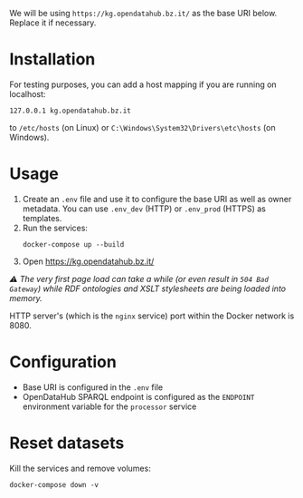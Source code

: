   We will be using `https://kg.opendatahub.bz.it/` as the base URI below. Replace it if necessary.

# Installation

For testing purposes, you can add a host mapping if you are running on localhost:
```
127.0.0.1 kg.opendatahub.bz.it
```
to `/etc/hosts` (on Linux) or `C:\Windows\System32\Drivers\etc\hosts` (on Windows).

# Usage

  1. Create an `.env` file and use it to configure the base URI as well as owner metadata. You can use `.env_dev` (HTTP) or `.env_prod` (HTTPS) as templates.
  2. Run the services:
     ```
     docker-compose up --build
     ```
  3. Open https://kg.opendatahub.bz.it/

_:warning: The very first page load can take a while (or even result in `504 Bad Gateway`) while RDF ontologies and XSLT stylesheets are being loaded into memory._

HTTP server's (which is the `nginx` service) port within the Docker network is 8080.

# Configuration

* Base URI is configured in the `.env` file
* OpenDataHub SPARQL endpoint is configured as the `ENDPOINT` environment variable for the `processor` service

# Reset datasets

Kill the services and remove volumes:
```
docker-compose down -v
```